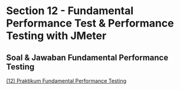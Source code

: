 # Section 12 - Fundamental Performance Test & Performance Testing with JMeter
## Soal & Jawaban Fundamental Performance Testing
[(12) Praktikum Fundamental Performance Testing](https://docs.google.com/document/d/1mjJEEmEnDP7bdCZ9d6QUFuZyWa3u-9sa/edit?usp=sharing&ouid=105836954103399876691&rtpof=true&sd=true)

